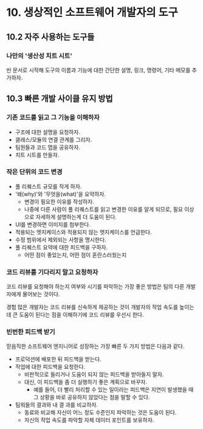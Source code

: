 # 10. 생상적인 소프트웨어 개발자의 도구

## 10.2 자주 사용하는 도구들

### 나만의 '생산성 치트 시트'

빈 문서로 시작해 도구의 이름과 기능에 대한 간단한 설명, 링크, 명령어, 기타 메모를 추가하자.  


## 10.3 빠른 개발 사이클 유지 방법

### 기존 코드를 읽고 그 기능을 이해하자

- 구조에 대한 설명을 요청하자.
- 클래스/모듈의 연결 관계를 그리자.
- 팀원들과 코드 맵을 공유하자.
- 치트 시트를 만들자.


### 작은 단위의 코드 변경

- 풀 리퀘스트 규모를 작게 하자.
- '왜(why)'와 '무엇을(what)'을 요약하자.
  - 변경이 필요한 이유를 작성하자.
  - 나중에 다른 사람이 풀 리퀘스트를 읽고 변경한 이유를 알게 되므로, 필요 이상으로 자세하게 설명하는게 더 도움이 된다.
- UI를 변경하면 이미지를 첨부한다.
- 적용되는 엣지케이스와 적용되지 않는 엣지케이스를 언급한다.
- 수정 범위에서 제외되는 사항을 명시한다.
- 풀 리퀘스트 요약에 대한 피드백을 구하자.
  - 어떤 점이 좋았는지, 어떤 점이 혼란스러웠는지


### 코드 리뷰를 기다리지 말고 요청하자

코드 리뷰를 요청해야 하는지 여부와 시기를 파악하는 가장 좋은 방법은 팀의 다른 개발자에게 물어보는 것이다.  

경험 많은 개발자는 코드 리뷰를 신속하게 제공하는 것이 개발자의 작업 속도를 높이는 데 큰 도움이 된다는 점을 이해하기에 코드 리뷰를 우선시 한다.  


### 빈번한 피드백 받기

믿음직한 소프트웨어 엔지니어로 성장하는 가장 빠른 두 가지 방법은 다음과 같다.  

- 프로덕션에 배포한 뒤 피드백을 받는다.
- 작업에 대한 피드백을 요청한다.
  - 비판적으로 들리거나 도움이 되지 않는 피드백을 받아들지 말자.
  - 대신, 이 피드백을 좀 더 실행하기 좋은 계획으로 바꾸자.
    - 예를 들어, 더 빨리 처리할 수 있는 일이라는 피드백은 지연이 발생했을 때 그 상황을 바로 공유하지 않았다는 점을 말할 수 있다.
- 팀워들의 결과와 내 결 과를 비교하자.
  - 동료와 비교해 자신이 어느 정도 수준인지 파악하는 것은 도움이 된다.
  - 자신의 작업 속도를 파악할 자체 데이터 포인트를 보유하자.



